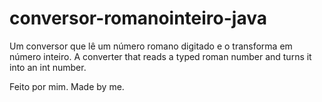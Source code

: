 # conversor-romanointeiro-java

Um conversor que lê um número romano digitado e o transforma em número inteiro.
A converter that reads a typed roman number and turns it into an int number. 

Feito por mim.
Made by me.
